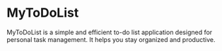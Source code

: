 # MyToDoList
MyToDoList is a simple and efficient to-do list application designed for personal task management. It helps you stay organized and productive.
